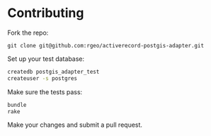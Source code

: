 # Contributing

Fork the repo:

`git clone git@github.com:rgeo/activerecord-postgis-adapter.git`

Set up your test database:

```sh
createdb postgis_adapter_test
createuser -s postgres
```

Make sure the tests pass:

```ruby
bundle
rake
```

Make your changes and submit a pull request.
